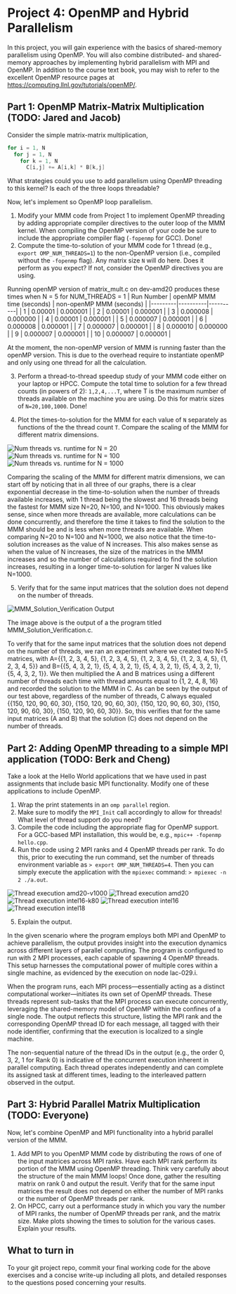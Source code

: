 # Project 4: OpenMP and Hybrid Parallelism 

In this project, you will gain experience with the basics of shared-memory parallelism using OpenMP. 
You will also combine distributed- and shared-memory approaches by implementing hybrid parallelism with MPI and OpenMP. 
In addition to the course text book, you may wish to refer to the excellent OpenMP resource pages at <https://computing.llnl.gov/tutorials/openMP/>.

## Part 1: OpenMP Matrix-Matrix Multiplication (TODO: Jared and Jacob)

Consider the simple matrix-matrix multiplication,

```C
for i = 1, N
  for j = 1, N
    for k = 1, N
      C[i,j] += A[i,k] * B[k,j]
```

What strategies could you use to add parallelism using OpenMP threading to this kernel? Is each of the three loops threadable?

Now, let's implement so OpenMP loop parallelism.

1. Modify your MMM code from Project 1 to implement OpenMP threading by adding appropriate compiler directives to the outer loop of the MMM kernel. When compiling the OpenMP version of your code be sure to include the appropriate compiler flag (`-fopenmp` for GCC). Done!
2. Compute the time-to-solution of your MMM code for 1 thread (e.g., `export OMP_NUM_THREADS=1`) to the non-OpenMP version (i.e., compiled without the `-fopenmp` flag). Any matrix size `N` will do here. Does it perform as you expect? If not, consider the OpenMP directives you are using.

Running openMP version of matrix_mult.c on dev-amd20 produces these times when N = 5 for NUM_THREADS = 1
| Run Number | openMP MMM time (seconds) | non-openMP MMM (seconds) |
|---------|----------|----------|
|    1    |  0.00001 |    0.000001     |
|    2    |  0.00001 |    0.000001     |
|    3    |  0.000008 |    0.000000     |
|    4    |  0.00001 |    0.000001     |
|    5    |  0.000007 |    0.000001     |
|    6    |  0.000008 |    0.000001     |
|    7    |  0.000007 |    0.000001     |
|    8    |  0.000010 |    0.000000     |
|    9    |  0.000007 |    0.000001     |
|    10    |  0.000007 |    0.000001     |

At the moment, the non-openMP version of MMM is running faster than the openMP version. This is due to the overhead require to instantiate openMP and only using one thread for all the calculation. 

3. Perform a thread-to-thread speedup study of your MMM code either on your laptop or HPCC. Compute the total time to solution for a few thread counts (in powers of 2): `1,2,4,...T`, where T is the maximum number of threads available on the machine you are using. Do this for matrix sizes of `N=20,100,1000`. Done!

4. Plot the times-to-solution for the MMM for each value of `N` separately as functions of the the thread count `T`. Compare the scaling of the MMM for different matrix dimensions.

![Num threads vs. runtime for N = 20](./Part_1_code_&_plots/NumThreadsVsRuntimeN=20.png)
![Num threads vs. runtime for N = 100](./Part_1_code_&_plots/NumThreadsVsRuntimeN=100.png)
![Num threads vs. runtime for N = 1000](./Part_1_code_&_plots/NumThreadsVsRuntimeN=1000.png)

Comparing the scaling of the MMM for different matrix dimensions, we can start off by noticing that in all three of our graphs, there is a clear exponential decrease in the time-to-solution when the number of threads available increases, with 1 thread being the slowest and 16 threads being the fastest for MMM size N=20, N=100, and N=1000. This obviously makes sense, since when more threads are available, more calculations can be done concurrently, and therefore the time it takes to find the solution to the MMM should be and is less when more threads are available. When comparing N=20 to N=100 and N=1000, we also notice that the time-to-solution increases as the value of N increases. This also makes sense as when the value of N increases, the size of the matrices in the MMM increases and so the number of calculations required to find the solution increases, resulting in a longer time-to-solution for larger N values like N=1000.

5. Verify that for the same input matrices that the solution does not depend on the number of threads.

![MMM_Solution_Verification Output](./Part_1_code_&_plots/MMM_Solution_Verification_Output.png)

The image above is the output of a the program titled MMM_Solution_Verification.c.

To verify that for the same input matrices that the solution does not depend on the number of threads, we ran an experiment where we created two N=5 matrices, with A={{1, 2, 3, 4, 5}, {1, 2, 3, 4, 5}, {1, 2, 3, 4, 5}, {1, 2, 3, 4, 5}, {1, 2, 3, 4, 5}} and B={{5, 4, 3, 2, 1}, {5, 4, 3, 2, 1}, {5, 4, 3, 2, 1}, {5, 4, 3, 2, 1}, {5, 4, 3, 2, 1}}. We then multiplied the A and B matrices using a different number of threads each time with thread amounts equal to {1, 2, 4, 8, 16} and recorded the solution to the MMM in C. As can be seen by the output of our test above, regardless of the number of threads, C always equaled {{150, 120, 90, 60, 30}, {150, 120, 90, 60, 30}, {150, 120, 90, 60, 30}, {150, 120, 90, 60, 30}, {150, 120, 90, 60, 30}}. So, this verifies that for the same input matrices (A and B) that the solution (C) does not depend on the number of threads.

## Part 2: Adding OpenMP threading to a simple MPI application (TODO: Berk and Cheng)

Take a look at the Hello World applications that we have used in past assignments that include basic MPI functionality. Modify one of these applications to include OpenMP. 

1. Wrap the print statements in an `omp parallel` region.
2. Make sure to modify the `MPI_Init` call accordingly to allow for threads! What level of thread support do you need?
3. Compile the code including the appropriate flag for OpenMP support. For a GCC-based MPI installation, this would be, e.g., `mpic++ -fopenmp hello.cpp`.
4. Run the code using 2 MPI ranks and 4 OpenMP threads per rank. To do this, prior to executing the run command, set the number of threads environment variable as `> export OMP_NUM_THREADS=4`. Then you can simply execute the application with the `mpiexec` command: `> mpiexec -n 2 ./a.out`.

![Thread execution amd20-v1000](./Part_2/Test_amd20-v100.png)
![Thread execution amd20](./Part_2/Test_amd20.png)
![Thread execution intel16-k80](./Part_2/Test_intel16-k80.png)
![Thread execution intel16](./Part_2/Test_intel16.png)
![Thread execution intel18](./Part_2/Test_intel18.png)

5. Explain the output.

In the given scenario where the program employs both MPI and OpenMP to achieve parallelism, the output provides insight into the execution dynamics across different layers of parallel computing. The program is configured to run with 2 MPI processes, each capable of spawning 4 OpenMP threads. This setup harnesses the computational power of multiple cores within a single machine, as evidenced by the execution on node lac-029.i.

When the program runs, each MPI process—essentially acting as a distinct computational worker—initiates its own set of OpenMP threads. These threads represent sub-tasks that the MPI process can execute concurrently, leveraging the shared-memory model of OpenMP within the confines of a single node. The output reflects this structure, listing the MPI rank and the corresponding OpenMP thread ID for each message, all tagged with their node identifier, confirming that the execution is localized to a single machine.

The non-sequential nature of the thread IDs in the output (e.g., the order 0, 3, 2, 1 for Rank 0) is indicative of the concurrent execution inherent in parallel computing. Each thread operates independently and can complete its assigned task at different times, leading to the interleaved pattern observed in the output.

## Part 3: Hybrid Parallel Matrix Multiplication (TODO: Everyone)

Now, let's combine OpenMP and MPI functionality into a hybrid parallel version of the MMM. 

1. Add MPI to  you OpenMP MMM code by distributing the rows of one of the input matrices across MPI ranks. Have each MPI rank perform its portion of the MMM using OpenMP threading. Think very carefully about the structure of the main MMM loops! Once done, gather the resulting matrix on rank 0 and output the result. Verify that for the same input matrices the result does not depend on either the number of MPI ranks or the number of OpenMP threads per rank. 
2. On HPCC, carry out a performance study in which you vary the number of MPI ranks, the number of OpenMP threads per rank, and the matrix size. Make plots showing the times to solution for the various cases. Explain your results.

## What to turn in

To your git project repo, commit your final working code for the above exercises and a concise write-up including all plots, and detailed responses to the questions posed concerning your results. 
